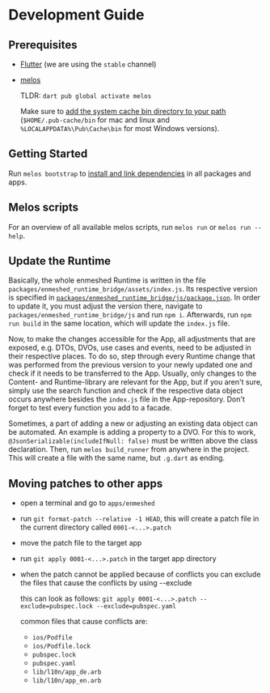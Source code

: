 # Development Guide

## Prerequisites

- [Flutter](https://flutter.dev/docs/get-started/install) (we are using the `stable` channel)
- [melos](https://melos.invertase.dev/getting-started)

  TLDR: `dart pub global activate melos`

  Make sure to [add the system cache bin directory to your path](https://dart.dev/tools/pub/cmd/pub-global#running-a-script-from-your-path) (`$HOME/.pub-cache/bin` for mac and linux and `%LOCALAPPDATA%\Pub\Cache\bin` for most Windows versions).

## Getting Started

Run `melos bootstrap` to [install and link dependencies](https://melos.invertase.dev/commands/bootstrap) in all packages and apps.

## Melos scripts

For an overview of all available melos scripts, run `melos run` or `melos run --help`.

## Update the Runtime

Basically, the whole enmeshed Runtime is written in the file `packages/enmeshed_runtime_bridge/assets/index.js`.
Its respective version is specified in [`packages/enmeshed_runtime_bridge/js/package.json`](packages/enmeshed_runtime_bridge/js/package.json).
In order to update it, you must adjust the version there, navigate to `packages/enmeshed_runtime_bridge/js` and run `npm i`.
Afterwards, run `npm run build` in the same location, which will update the `index.js` file.

Now, to make the changes accessible for the App, all adjustments that are exposed, e.g. DTOs, DVOs, use cases and events, need to be adjusted in their respective places.
To do so, step through every Runtime change that was performed from the previous version to your newly updated one and check if it needs to be transferred to the App.
Usually, only changes to the Content- and Runtime-library are relevant for the App, but if you aren't sure, simply use the search function and check if the respective data object occurs anywhere besides the `index.js` file in the App-repository.
Don't forget to test every function you add to a facade.

Sometimes, a part of adding a new or adjusting an existing data object can be automated.
An example is adding a property to a DVO.
For this to work, `@JsonSerializable(includeIfNull: false)` must be written above the class declaration.
Then, run `melos build_runner` from anywhere in the project.
This will create a file with the same name, but `.g.dart` as ending.

## Moving patches to other apps

- open a terminal and go to `apps/enmeshed`
- run `git format-patch --relative -1 HEAD`, this will create a patch file in the current directory called `0001-<...>.patch`
- move the patch file to the target app
- run `git apply 0001-<...>.patch` in the target app directory
- when the patch cannot be applied because of conflicts you can exclude the files that cause the conflicts by using --exclude

  this can look as follows: `git apply 0001-<...>.patch --exclude=pubspec.lock --exclude=pubspec.yaml`

  common files that cause conflicts are:

  - `ios/Podfile`
  - `ios/Podfile.lock`
  - `pubspec.lock`
  - `pubspec.yaml`
  - `lib/l10n/app_de.arb`
  - `lib/l10n/app_en.arb`
